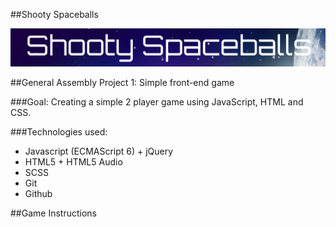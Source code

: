 
##Shooty Spaceballs

![Game Title](./scss/images/gametitle.png)

##General Assembly Project 1: Simple front-end game

###Goal: Creating a simple 2 player game using JavaScript, HTML and CSS.

###Technologies used:

* Javascript (ECMAScript 6) + jQuery
* HTML5 + HTML5 Audio
* SCSS
* Git
* Github




 ##Game Instructions
